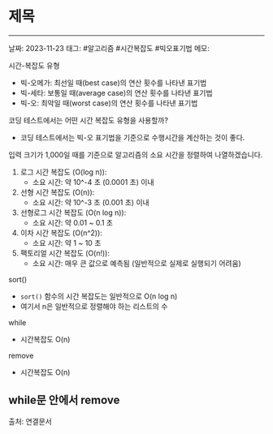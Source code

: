 # 제목
---

날짜: 2023-11-23
태그: #알고리즘 #시간복잡도 #빅오표기법
메모:

시간-복잡도 유형
- 빅-오메가: 최선일 때(best case)의 연산 횟수를 나타낸 표기법
- 빅-세타: 보통일 때(average case)의 연산 횟수를 나타낸 표기법
- 빅-오: 최악일 때(worst case)의 연산 횟수를 나타낸 표기법

코딩 테스트에서는 어떤 시간 복잡도 유형을 사용할까?
- 코딩 테스트에서는 빅-오 표기법을 기준으로 수행시간을 계산하는 것이 좋다.

입력 크기가 1,000일 때를 기준으로 알고리즘의 소요 시간을 정렬하여 나열하겠습니다.

1. 로그 시간 복잡도 (O(log n)):
    - 소요 시간: 약 10^-4 초 (0.0001 초) 이내
2. 선형 시간 복잡도 (O(n)):
    - 소요 시간: 약 10^-3 초 (0.001 초) 이내
3. 선형로그 시간 복잡도 (O(n log n)):
    - 소요 시간: 약 0.01 ~ 0.1 초
4. 이차 시간 복잡도 (O(n^2)):
    - 소요 시간: 약 1 ~ 10 초
5. 팩토리얼 시간 복잡도 (O(n!)):
    - 소요 시간: 매우 큰 값으로 예측됨 (일반적으로 실제로 실행되기 어려움)


sort()
- `sort()` 함수의 시간 복잡도는 일반적으로 O(n log n)
- 여기서 n은 일반적으로 정렬해야 하는 리스트의 수

while
- 시간복잡도 O(n)

remove
- 시간복잡도 O(n)

while문 안에서 remove
- 



출처:
연결문서
